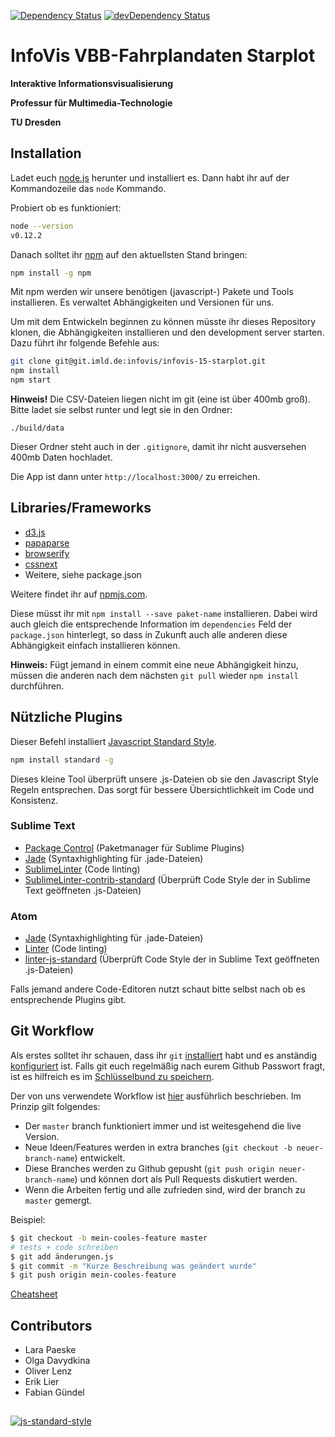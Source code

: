 [![Dependency Status](https://david-dm.org/sto3psl/InfoVis-VBB-Fahrplandaten-Starplot.svg)](https://david-dm.org/sto3psl/InfoVis-VBB-Fahrplandaten-Starplot)
[![devDependency Status](https://david-dm.org/sto3psl/InfoVis-VBB-Fahrplandaten-Starplot/dev-status.svg)](https://david-dm.org/sto3psl/InfoVis-VBB-Fahrplandaten-Starplot#info=devDependencies)

# InfoVis VBB-Fahrplandaten Starplot

**Interaktive Informationsvisualisierung**

**Professur für Multimedia-Technologie**

**TU Dresden**

## Installation
Ladet euch [node.js](http://nodejs.org) herunter und installiert es.
Dann habt ihr auf der Kommandozeile das `node` Kommando.

Probiert ob es funktioniert:

```bash
node --version
v0.12.2
```

Danach solltet ihr [npm](http://npmjs.org) auf den aktuellsten Stand bringen:

```bash
npm install -g npm
```

Mit npm werden wir unsere benötigen (javascript-) Pakete und Tools installieren. Es verwaltet Abhängigkeiten und Versionen für uns.

Um mit dem Entwickeln beginnen zu können müsste ihr dieses Repository klonen, die Abhängigkeiten
installieren und den development server starten.
Dazu führt ihr folgende Befehle aus:

```bash
git clone git@git.imld.de:infovis/infovis-15-starplot.git
npm install
npm start
```

**Hinweis!** Die CSV-Dateien liegen nicht im git (eine ist über 400mb groß). Bitte ladet sie selbst runter und legt sie in den Ordner:

```
./build/data
```

Dieser Ordner steht auch in der `.gitignore`, damit ihr nicht ausversehen 400mb Daten hochladet.


Die App ist dann unter `http://localhost:3000/` zu erreichen.

## Libraries/Frameworks

* [d3.js](http://d3js.org)
* [papaparse](http://papaparse.com)
* [browserify](http://browserify.org)
* [cssnext](https://cssnext.github.io)
* Weitere, siehe package.json

Weitere findet ihr auf [npmjs.com](https://npmjs.com).

Diese müsst ihr mit `npm install --save paket-name` installieren. Dabei wird auch gleich die entsprechende Information im `dependencies` Feld der `package.json` hinterlegt, so dass in Zukunft auch alle anderen diese Abhängigkeit einfach installieren können.

__Hinweis:__ Fügt jemand in einem commit eine neue Abhängigkeit hinzu, müssen die anderen nach dem nächsten `git pull` wieder `npm install` durchführen.


## Nützliche Plugins

Dieser Befehl installiert [Javascript Standard Style](https://github.com/feross/standard). 

```bash
npm install standard -g
```

Dieses kleine Tool überprüft unsere .js-Dateien ob sie den Javascript Style Regeln entsprechen. Das sorgt für bessere Übersichtlichkeit im Code und Konsistenz.

### Sublime Text

* [Package Control](https://packagecontrol.io) (Paketmanager für Sublime Plugins)
* [Jade](https://packagecontrol.io/packages/Jade) (Syntaxhighlighting für .jade-Dateien)
* [SublimeLinter](https://packagecontrol.io/packages/SublimeLinter) (Code linting)
* [SublimeLinter-contrib-standard](https://packagecontrol.io/packages/SublimeLinter-contrib-standard) (Überprüft Code Style der in Sublime Text geöffneten .js-Dateien)

### Atom

* [Jade](https://atom.io/packages/atom-jade) (Syntaxhighlighting für .jade-Dateien)
* [Linter](https://atom.io/packages/linter) (Code linting)
* [linter-js-standard](https://atom.io/packages/linter-js-standard) (Überprüft Code Style der in Sublime Text geöffneten .js-Dateien)

Falls jemand andere Code-Editoren nutzt schaut bitte selbst nach ob es entsprechende Plugins gibt.

## Git Workflow

Als erstes solltet ihr schauen, dass ihr `git` [installiert](http://git-scm.com/downloads) habt und es anständig [konfiguriert](https://help.github.com/articles/set-up-git/) ist. Falls git euch regelmäßig nach eurem Github Passwort fragt, ist es hilfreich es im [Schlüsselbund zu speichern](https://help.github.com/articles/caching-your-github-password-in-git/).

Der von uns verwendete Workflow ist [hier](https://guides.github.com/introduction/flow/) ausführlich beschrieben. Im Prinzip gilt folgendes:

* Der `master` branch funktioniert immer und ist weitesgehend die live Version.
* Neue Ideen/Features werden in extra branches (`git checkout -b neuer-branch-name`) entwickelt.
* Diese Branches werden zu Github gepusht (`git push origin neuer-branch-name`) und können dort als Pull Requests diskutiert werden.
* Wenn die Arbeiten fertig und alle zufrieden sind, wird der branch zu `master` gemergt.

Beispiel:

```bash
$ git checkout -b mein-cooles-feature master
# tests + code schreiben
$ git add änderungen.js
$ git commit -m "Kurze Beschreibung was geändert wurde"
$ git push origin mein-cooles-feature
```

[Cheatsheet](https://training.github.com/kit/downloads/github-git-cheat-sheet.pdf)

## Contributors

* Lara Paeske
* Olga Davydkina
* Oliver Lenz
* Erik Lier
* Fabian Gündel

## 

[![js-standard-style](https://cdn.rawgit.com/feross/standard/master/badge.svg)](https://github.com/feross/standard)
